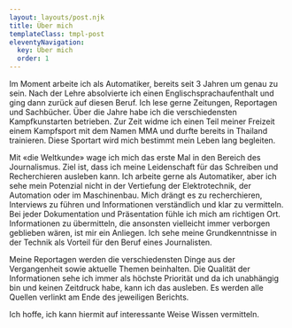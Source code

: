 ```yaml
---
layout: layouts/post.njk
title: Über mich
templateClass: tmpl-post
eleventyNavigation:
  key: Über mich
  order: 1
---
```


Im Moment arbeite ich als Automatiker, bereits seit 3 Jahren um genau zu sein. Nach der Lehre absolvierte ich einen Englischsprachaufenthalt und ging dann zurück auf diesen Beruf. Ich lese gerne Zeitungen, Reportagen und Sachbücher. Über die Jahre habe ich die verschiedensten Kampfkunstarten betrieben. Zur Zeit widme ich einen Teil meiner Freizeit einem Kampfsport mit dem Namen MMA und durfte bereits in Thailand trainieren. Diese Sportart wird mich bestimmt mein Leben lang begleiten.

Mit «die Weltkunde» wage ich mich das erste Mal in den Bereich des Journalismus. Ziel ist, dass ich meine Leidenschaft für das Schreiben und Recherchieren ausleben kann. Ich arbeite gerne als Automatiker, aber ich sehe mein Potenzial nicht in der Vertiefung der Elektrotechnik, der Automation oder im Maschinenbau. Mich drängt es zu recherchieren, Interviews zu führen und Informationen verständlich und klar zu vermitteln. Bei jeder Dokumentation und Präsentation fühle ich mich am richtigen Ort. Informationen zu übermitteln, die ansonsten vielleicht immer verborgen geblieben wären, ist mir ein Anliegen. Ich sehe meine Grundkenntnisse in der Technik als Vorteil für den Beruf eines Journalisten.

Meine Reportagen werden die verschiedensten Dinge aus der Vergangenheit sowie aktuelle Themen beinhalten. Die Qualität der Informationen sehe ich immer als höchste Priorität und da ich unabhängig bin und keinen Zeitdruck habe, kann ich das ausleben. Es werden alle Quellen verlinkt am Ende des jeweiligen Berichts.

Ich hoffe, ich kann hiermit auf interessante Weise Wissen vermitteln.

